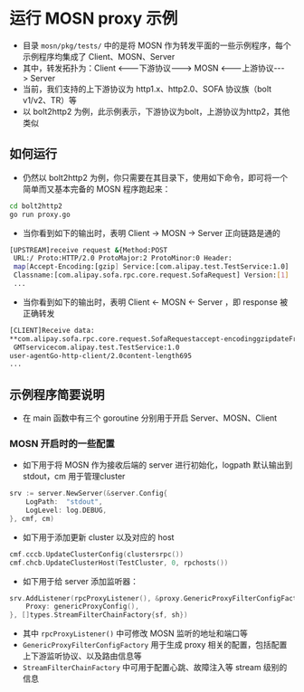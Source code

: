 # 运行 MOSN proxy 示例

+ 目录 `mosn/pkg/tests/` 中的是将 MOSN 作为转发平面的一些示例程序，每个示例程序均集成了 Client、MOSN、Server
+ 其中，转发拓扑为：Client <---下游协议---> MOSN <---上游协议---> Server
+ 当前，我们支持的上下游协议为 http1.x、http2.0、SOFA 协议族（bolt v1/v2、TR）等
+ 以 bolt2http2 为例，此示例表示，下游协议为bolt，上游协议为http2，其他类似

## 如何运行
+ 仍然以 bolt2http2 为例，你只需要在其目录下，使用如下命令，即可将一个简单而又基本完备的 MOSN 程序跑起来：

```bash
cd bolt2http2
go run proxy.go
```
+ 当你看到如下的输出时，表明 Client -> MOSN -> Server 正向链路是通的

```bash
[UPSTREAM]receive request &{Method:POST
 URL:/ Proto:HTTP/2.0 ProtoMajor:2 ProtoMinor:0 Header:
 map[Accept-Encoding:[gzip] Service:[com.alipay.test.TestService:1.0] 
 Classname:[com.alipay.sofa.rpc.core.request.SofaRequest] Version:[1] 
 ...
```
+ 当你看到如下的输出时，表明 Client <- MOSN <- Server ，即 response 被正确转发
```bash
[CLIENT]Receive data:
**com.alipay.sofa.rpc.core.request.SofaRequestaccept-encodinggzipdateFri,
 GMTservicecom.alipay.test.TestService:1.0
user-agentGo-http-client/2.0content-length695
...
```
## 示例程序简要说明

+ 在 main 函数中有三个 goroutine 分别用于开启 Server、MOSN、Client

### MOSN 开启时的一些配置

+ 如下用于将 MOSN 作为接收后端的 server 进行初始化，logpath 默认输出到 stdout，cm 用于管理cluster
```go
srv := server.NewServer(&server.Config{
    LogPath:  "stdout",
    LogLevel: log.DEBUG,
}, cmf, cm)
```

+ 如下用于添加更新 cluster 以及对应的 host
```go
cmf.cccb.UpdateClusterConfig(clustersrpc())
cmf.chcb.UpdateClusterHost(TestCluster, 0, rpchosts())
```

+ 如下用于给 server 添加监听器：
```go
srv.AddListener(rpcProxyListener(), &proxy.GenericProxyFilterConfigFactory{
    Proxy: genericProxyConfig(),
}, []types.StreamFilterChainFactory{sf, sh})
```
+ 其中 `rpcProxyListener()` 中可修改 MOSN 监听的地址和端口等
+ `GenericProxyFilterConfigFactory` 用于生成 proxy 相关的配置，包括配置上下游监听协议、以及路由信息等
+ `StreamFilterChainFactory` 中可用于配置心跳、故障注入等 stream 级别的信息

